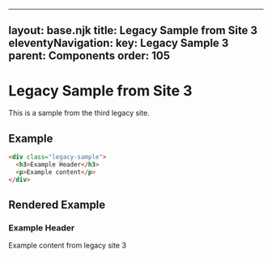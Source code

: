 
---
layout: base.njk
title: Legacy Sample from Site 3
eleventyNavigation:
  key: Legacy Sample 3
  parent: Components
  order: 105
---

# Legacy Sample from Site 3

This is a sample from the third legacy site.

## Example

```html
<div class="legacy-sample">
  <h3>Example Header</h3>
  <p>Example content</p>
</div>
```

## Rendered Example

<div class="bg-gray-100 border border-gray-300 p-4 rounded-md my-4">
  <h3 class="font-bold text-lg mb-2">Example Header</h3>
  <p>Example content from legacy site 3</p>
</div>
